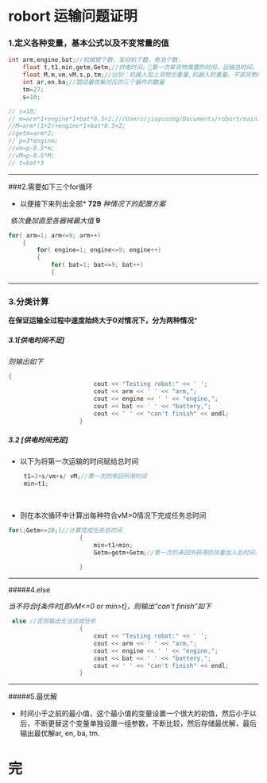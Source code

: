 # robort 运输问题证明

### 1.定义各种变量，基本公式以及不变常量的值



```c++
int arm,engine,bat;//机械臂个数，发动机个数，电池个数，
    float t,t1,min,getm,Getm;//供电时间，第一次拿货物需要的时间，运输总时间，每次最多可拿的物重/第一次拿到的物重,共计已经拿到的货物；
    float M,m,vm,vM,s,p,tm;//分别：机器人加上货物总重量,机器人的重量，不装货物时的运输速度，装了货物的运输速度，运输总路程，动力总值,最优时间
    int ar,en,ba;//题目最优解对应的三个器件的数量
    tm=27;
    s=10;
```

```c++
// s=10;
// m=arm*1+engine*1+bat*0.5+2;///Users/jiayusong/Documents/robort/main.cpp
//M=arm*(1+2)+engine*1+bat*0.5+2;
//getm=arm*2;
// p=3*engine;
//vm=p-0.5*m;
//vM=p-0.5*M;
// t=bat*3
```

---



###2.需要如下三个for循环

* 以便接下来列出全部*      **729**    *种情况下的配置方案*

​       *依次叠加直至各器械最大值*    **9**

```c++
for( arm=1; arm<=9; arm++)
    {
        for( engine=1; engine<=9; engine++)
        {
            for( bat=1; bat<=9; bat++)
            {
```

---



### 3.分类计算



**在保证运输全过程中速度始终大于0对情况下，分为两种情况***

##### 3.1[供电时间不足]

*则输出如下*

```c++
{
                        cout << "Testing robot:" << ' ';
                        cout << arm << ' ' << "arm,";
                        cout << engine << ' ' << "engine,";
                        cout << bat << ' ' << "battery,";
                        cout << ' ' << "can't finish" << endl;
                    }
```

##### 3.2  [供电时间充足]

* 以下为将第一次运输的时间赋给总时间

  ```c++
   t1=2+s/vm+s/ vM;//第一次的来回所用时间
   min=t1;
  ```

  ​

* 则在本次循环中计算出每种符合vM>0情况下完成任务总时间

```c++
for(;Getm<=20;)//计算完成任务总时间
                    {
                        min=t1+min;
                        Getm=getm+Getm;//第一次的来回所获得的货重加入总时间，累加
                        
                    }
```

---



#####4.else

*当不符合if条件时[即vM<=0 or min>t]，则输出“can't finish”如下*

```c++
 else //否则输出无法完成任务
                    {
                        cout << "Testing robot:" << ' ';
                        cout << arm << ' ' << "arm,";
                        cout << engine << ' ' << "engine,";
                        cout << bat << ' ' << "battery,";
                        cout << ' ' << "can't finish" << endl;
                    }
```

 

---



#####5.最优解

* 时间小于之前的最小值，这个最小值的变量设置一个很大的初值，然后小于以后，不断更替这个变量单独设置一组参数，不断比较，然后存储最优解，最后输出最优解ar, en, ba, tm.   







#                                                        			完



